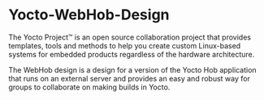 Yocto-WebHob-Design
===================

The Yocto Project™ is an open source collaboration project that provides templates, tools and methods to help you create custom Linux-based systems for embedded products regardless of the hardware architecture.

The WebHob design is a design for a version of the Yocto Hob application that runs on an external server and provides an easy and robust way for groups to collaborate on making builds in Yocto.